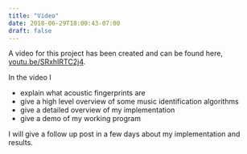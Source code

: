 ```yaml
---
title: "Video"
date: 2018-06-29T18:00:43-07:00
draft: false
---
```


A video for this project has been created and can be found here, [youtu.be/SRxhIRTC2j4](https://youtu.be/SRxhIRTC2j4).

In the video I

- explain what acoustic fingerprints are
- give a high level overview of some music identification algorithms
- give a detailed overview of my implementation
- give a demo of my working program

I will give a follow up post in a few days about my implementation and results.
